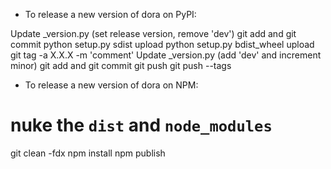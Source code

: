 - To release a new version of dora on PyPI:

Update _version.py (set release version, remove 'dev')
git add and git commit
python setup.py sdist upload
python setup.py bdist_wheel upload
git tag -a X.X.X -m 'comment'
Update _version.py (add 'dev' and increment minor)
git add and git commit
git push
git push --tags

- To release a new version of dora on NPM:

# nuke the  `dist` and `node_modules`
git clean -fdx
npm install
npm publish
